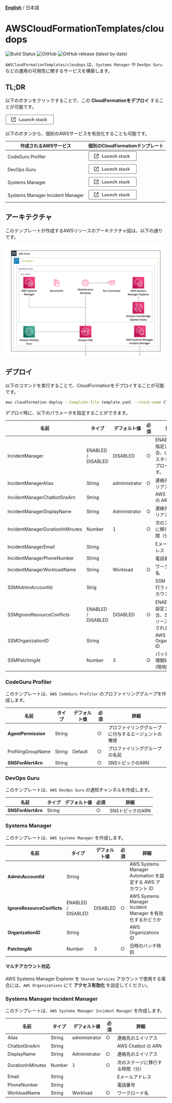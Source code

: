 [**English**](README.md) / 日本語

# AWSCloudFormationTemplates/cloudops
![Build Status](https://codebuild.ap-northeast-1.amazonaws.com/badges?uuid=eyJlbmNyeXB0ZWREYXRhIjoiT1o3djE0RFpweWErRDl6SkpwTGsySVJKbWk0ajhreUlEaXAvTHh3ZzdaS2wzNVR5V1hpZkZRRVRtcFIvNncydWdad2w4TG9MRVMzVGFvMlZKY2RNYUowPSIsIml2UGFyYW1ldGVyU3BlYyI6Ik0vOGVWdGFEWTlyYVdDZUwiLCJtYXRlcmlhbFNldFNlcmlhbCI6MX0%3D&branch=master)
![GitHub](https://img.shields.io/github/license/eijikominami/aws-cloudformation-templates)
![GitHub release (latest by date)](https://img.shields.io/github/v/release/eijikominami/aws-cloudformation-templates)
 
``AWSCloudFormationTemplates/cloudops`` は、``Systems Manager`` や ``DevOps Guru`` などの運用の可用性に関するサービスを構築します。

## TL;DR

以下のボタンをクリックすることで、この **CloudFormationをデプロイ** することが可能です。

[![cloudformation-launch-stack](../images/cloudformation-launch-stack.png)](https://console.aws.amazon.com/cloudformation/home?region=ap-northeast-1#/stacks/create/review?stackName=CloudOps&templateURL=https://eijikominami.s3-ap-northeast-1.amazonaws.com/aws-cloudformation-templates/cloudops/template.yaml) 

以下のボタンから、個別のAWSサービスを有効化することも可能です。

| 作成されるAWSサービス | 個別のCloudFormationテンプレート |
| --- | --- |
| CodeGuru Profiler | [![cloudformation-launch-stack](../images/cloudformation-launch-stack.png)](https://console.aws.amazon.com/cloudformation/home?region=ap-northeast-1#/stacks/create/review?stackName=CodeGuruProfiler&templateURL=https://eijikominami.s3-ap-northeast-1.amazonaws.com/aws-cloudformation-templates/cloudops/codeguruprofiler.yaml) |
| DevOps Guru | [![cloudformation-launch-stack](../images/cloudformation-launch-stack.png)](https://console.aws.amazon.com/cloudformation/home?region=ap-northeast-1#/stacks/create/review?stackName=DevOpsGuru&templateURL=https://eijikominami.s3-ap-northeast-1.amazonaws.com/aws-cloudformation-templates/cloudops/devopsguru.yaml) |
| Systems Manager | [![cloudformation-launch-stack](../images/cloudformation-launch-stack.png)](https://console.aws.amazon.com/cloudformation/home?region=ap-northeast-1#/stacks/create/review?stackName=SystemsManager&templateURL=https://eijikominami.s3-ap-northeast-1.amazonaws.com/aws-cloudformation-templates/cloudops/ssm.yaml) |
| Systems Manager Incident Manager | [![cloudformation-launch-stack](../images/cloudformation-launch-stack.png)](https://console.aws.amazon.com/cloudformation/home?region=ap-northeast-1#/stacks/create/review?stackName=SystemsManagerIncidentManager&templateURL=https://eijikominami.s3-ap-northeast-1.amazonaws.com/aws-cloudformation-templates/cloudops/incidentmanager.yaml) |

## アーキテクチャ

このテンプレートが作成するAWSリソースのアーキテクチャ図は、以下の通りです。

![](../images/architecture-cloudops.png)

## デプロイ

以下のコマンドを実行することで、CloudFormationをデプロイすることが可能です。

```bash
aws cloudformation deploy --template-file template.yaml --stack-name CloudOps --capabilities CAPABILITY_NAMED_IAM CAPABILITY_AUTO_EXPAND
```

デプロイ時に、以下のパラメータを指定することができます。

| 名前 | タイプ | デフォルト値 | 必須 | 詳細 |
| --- | --- | --- | --- | --- |
| IncidentManager | ENABLED / DISABLED | DISABLED | ○ | ENABLEDを指定した場合、`CloudOps` スタックがデプロイされます。 |
| IncidentManagerAlias | String | admimistrator | ○ | 連絡先のエイリアス |
| IncidentManagerChatbotSnsArn | String | | | AWS Chatbot の ARN |
| IncidentManagerDisplayName | String | Administrator | ○ | 連絡先のエイリアス |
| IncidentManagerDurationInMinutes | Number | 1 | ○ | 次のステージに移行する時間（分） |
| IncidentManagerEmail | String | | | Eメールアドレス |
| IncidentManagerPhoneNumber | String | | | 電話番号 |
| IncidentManagerWorkloadName | String | Workload | ○ | ワークロード名 |
| SSMAdminAccountId | Strig | | | SSM の管理を行う AWS アカウントの ID |
| SSMIgnoreResourceConflicts | ENABLED / DISABLED | DISABLED | ○ | ENABLED に設定された場合、当該のリソースは生成されません。 |
| SSMOrganizationID | String | | | AWS Organizations ID |
| SSMPatchingAt | Number | 3 | ○ | パッチ適用処理開始時刻 (現地時) |

### CodeGuru Profiler

このテンプレートは、``AWS CodeGuru Profiler`` のプロファイリンググループを作成します。

| 名前 | タイプ | デフォルト値 | 必須 | 詳細 |
| --- | --- | --- | --- | --- |
| **AgentPermission** | String | | ○ | プロファイリンググループに付与するエージェントの権限 |
| ProfilingGroupName | String | Default | ○ | プロファイリンググループの名前 |
| **SNSForAlertArn** | String | | ○ | SNSトピックのARN |

### DevOps Guru

このテンプレートは、``AWS DevOps Guru`` の通知チャンネルを作成します。

| 名前 | タイプ | デフォルト値 | 必須 | 詳細 |
| --- | --- | --- | --- | --- |
| **SNSForAlertArn** | String | | ○ | SNSトピックのARN |

### Systems Manager

このテンプレートは、``AWS Systems Manager`` を作成します。

| 名前 | タイプ | デフォルト値 | 必須 | 詳細 |
| --- | --- | --- | --- | --- |
| **AdminAccountId** | String | | | AWS Systems Manager Automation を設定する AWS アカウント ID |
| **IgnoreResourceConflicts** | ENABLED / DISABLED | DISABLED | ○ | AWS Systems Manager Incident Manager を有効化するかどうか |
| **OrganizationID** | String | | | AWS Organizations ID |
| **PatchingAt** | Number | 3 | ○ | 日時のパッチ時刻 |

#### マルチアカウント対応

AWS Systems Manager Explorer を `Shared Services` アカウントで使用する場合には、`AWS Organizations` にて **アクセス有効化** を設定してください。

### Systems Manager Incident Manager

このテンプレートは、``AWS Systems Manager Incident Manager`` を作成します。

| 名前 | タイプ | デフォルト値 | 必須 | 詳細 |
| --- | --- | --- | --- | --- |
| Alias | String | admimistrator | ○ | 連絡先のエイリアス |
| ChatbotSnsArn | String | | | AWS Chatbot の ARN |
| DisplayName | String | Administrator | ○ | 連絡先のエイリアス |
| DurationInMinutes | Number | 1 | ○ | 次のステージに移行する時間（分） |
| Email | String | | | Eメールアドレス |
| PhoneNumber | String | | | 電話番号 |
| WorkloadName | String | Workload | ○ | ワークロード名 |